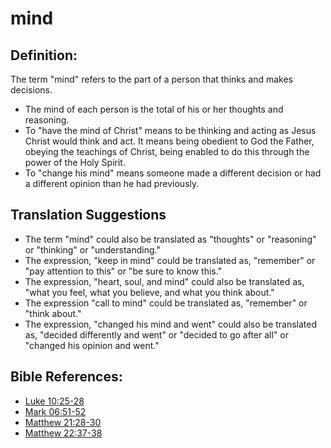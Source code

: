 # mind #

## Definition: ##

The term "mind" refers to the part of a person that thinks and makes decisions.

* The mind of each person is the total of his or her thoughts and reasoning.
* To "have the mind of Christ" means to be thinking and acting as Jesus Christ would think and act. It means being obedient to God the Father, obeying the teachings of Christ, being enabled to do this through the power of the Holy Spirit.
* To "change his mind" means someone made a different decision or had a different opinion than he had previously.
 

## Translation Suggestions ##

* The term "mind" could also be translated as "thoughts" or "reasoning" or "thinking" or "understanding."
* The expression, "keep in mind" could be translated as, "remember" or "pay attention to this" or "be sure to know this." 
* The expression, "heart, soul, and mind" could also be translated as, "what you feel, what you believe, and what you think about."
* The expression "call to mind" could be translated as, "remember" or "think about."
* The expression, "changed his mind and went" could also be translated as, "decided differently and went" or "decided to go after all" or "changed his opinion and went."



## Bible References: ##

* [Luke 10:25-28](en/tn/luk/help/10/25)
* [Mark 06:51-52](en/tn/mrk/help/06/51)
* [Matthew 21:28-30](en/tn/mat/help/21/28)
* [Matthew 22:37-38](en/tn/mat/help/22/37)